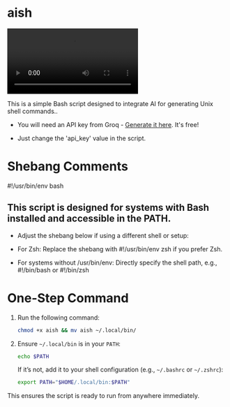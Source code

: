 # aish

<video src="showcase.mkv" controls="controls" style="max-width: 100%;">
  Your browser does not support the video tag.
</video>

This is a simple Bash script designed to integrate AI for generating Unix shell commands..

- You will need an API key from Groq - [Generate it here](https://console.groq.com/keys). It's free!

- Just change the 'api_key' value in the script.

# Shebang Comments

#!/usr/bin/env bash

## This script is designed for systems with Bash installed and accessible in the PATH.

- Adjust the shebang below if using a different shell or setup:

- For Zsh: Replace the shebang with #!/usr/bin/env zsh if you prefer Zsh.

- For systems without /usr/bin/env: Directly specify the shell path, e.g., #!/bin/bash or #!/bin/zsh

# One-Step Command

1. Run the following command:

   ```bash
   chmod +x aish && mv aish ~/.local/bin/
   ```

2. Ensure `~/.local/bin` is in your `PATH`:
   ```bash
   echo $PATH
   ```
   If it’s not, add it to your shell configuration (e.g., `~/.bashrc` or `~/.zshrc`):
   ```bash
   export PATH="$HOME/.local/bin:$PATH"
   ```

This ensures the script is ready to run from anywhere immediately.
